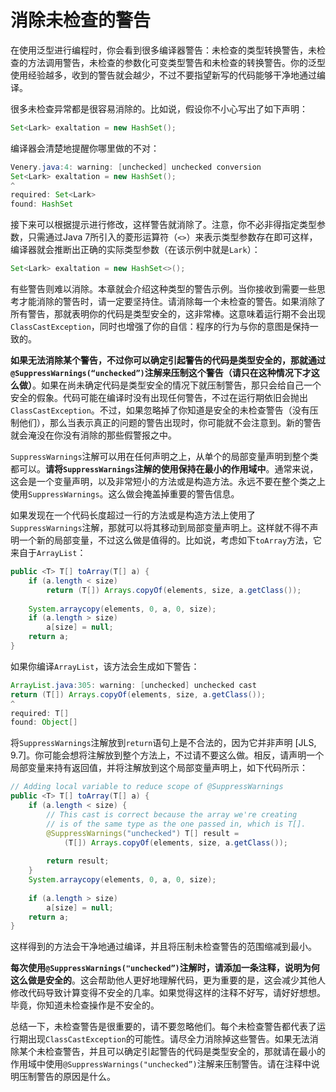 # 消除未检查的警告

在使用泛型进行编程时，你会看到很多编译器警告：未检查的类型转换警告，未检查的方法调用警告，未检查的参数化可变类型警告和未检查的转换警告。你的泛型使用经验越多，收到的警告就会越少，不过不要指望新写的代码能够干净地通过编译。

很多未检查异常都是很容易消除的。比如说，假设你不小心写出了如下声明：

```java
Set<Lark> exaltation = new HashSet();
```

编译器会清楚地提醒你哪里做的不对：

```java
Venery.java:4: warning: [unchecked] unchecked conversion
Set<Lark> exaltation = new HashSet();
^
required: Set<Lark>
found: HashSet
```

接下来可以根据提示进行修改，这样警告就消除了。注意，你不必非得指定类型参数，只需通过Java 7所引入的菱形运算符（`<>`）来表示类型参数存在即可这样，编译器就会推断出正确的实际类型参数（在该示例中就是`Lark`）：

```java
Set<Lark> exaltation = new HashSet<>();
```

有些警告则难以消除。本章就会介绍这种类型的警告示例。当你接收到需要一些思考才能消除的警告时，请一定要坚持住。请消除每一个未检查的警告。如果消除了所有警告，那就表明你的代码是类型安全的，这非常棒。这意味着运行期不会出现`ClassCastException`，同时也增强了你的自信：程序的行为与你的意图是保持一致的。

**如果无法消除某个警告，不过你可以确定引起警告的代码是类型安全的，那就通过`@SuppressWarnings(“unchecked”)`注解来压制这个警告（请只在这种情况下才这么做）**。如果在尚未确定代码是类型安全的情况下就压制警告，那只会给自己一个安全的假象。代码可能在编译时没有出现任何警告，不过在运行期依旧会抛出`ClassCastException`。不过，如果忽略掉了你知道是安全的未检查警告（没有压制他们），那么当表示真正的问题的警告出现时，你可能就不会注意到。新的警告就会淹没在你没有消除的那些假警报之中。

`SuppressWarnings`注解可以用在任何声明之上，从单个的局部变量声明到整个类都可以。**请将`SuppressWarnings`注解的使用保持在最小的作用域中**。通常来说，这会是一个变量声明，以及非常短小的方法或是构造方法。永远不要在整个类之上使用`SuppressWarnings`。这么做会掩盖掉重要的警告信息。

如果发现在一个代码长度超过一行的方法或是构造方法上使用了`SuppressWarnings`注解，那就可以将其移动到局部变量声明上。这样就不得不声明一个新的局部变量，不过这么做是值得的。比如说，考虑如下`toArray`方法，它来自于`ArrayList`：

```java
public <T> T[] toArray(T[] a) {
    if (a.length < size)
    	return (T[]) Arrays.copyOf(elements, size, a.getClass());
    
    System.arraycopy(elements, 0, a, 0, size);
    if (a.length > size)
   	 	a[size] = null;
    return a;
}
```

如果你编译`ArrayList`，该方法会生成如下警告：

```java
ArrayList.java:305: warning: [unchecked] unchecked cast
return (T[]) Arrays.copyOf(elements, size, a.getClass());
^
required: T[]
found: Object[]
```

将`SuppressWarnings`注解放到`return`语句上是不合法的，因为它并非声明 [JLS, 9.7]。你可能会想将注解放到整个方法上，不过请不要这么做。相反，请声明一个局部变量来持有返回值，并将注解放到这个局部变量声明上，如下代码所示：

```java
// Adding local variable to reduce scope of @SuppressWarnings
public <T> T[] toArray(T[] a) {
    if (a.length < size) {
        // This cast is correct because the array we're creating
        // is of the same type as the one passed in, which is T[].
        @SuppressWarnings("unchecked") T[] result = 
            (T[]) Arrays.copyOf(elements, size, a.getClass());
        
        return result;
    }
    System.arraycopy(elements, 0, a, 0, size);
    
    if (a.length > size)
    	a[size] = null;
    return a;
}
```

这样得到的方法会干净地通过编译，并且将压制未检查警告的范围缩减到最小。

**每次使用`@SuppressWarnings("unchecked”)`注解时，请添加一条注释，说明为何这么做是安全的**。这会帮助他人更好地理解代码，更为重要的是，这会减少其他人修改代码导致计算变得不安全的几率。如果觉得这样的注释不好写，请好好想想。毕竟，你知道未检查操作是不安全的。

总结一下，未检查警告是很重要的，请不要忽略他们。每个未检查警告都代表了运行期出现`ClassCastException`的可能性。请尽全力消除掉这些警告。如果无法消除某个未检查警告，并且可以确定引起警告的代码是类型安全的，那就请在最小的作用域中使用`@SuppressWarnings("unchecked”)`注解来压制警告。请在注释中说明压制警告的原因是什么。